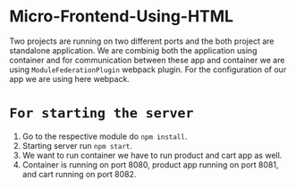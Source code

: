 # Micro-Frontend-Using-HTML
Two projects are running on two different ports and the both project are standalone application.
We are combinig both the application using container and for communication between these app and container we are using `ModuleFederationPlugin` webpack plugin.
For the configuration of our app we are using here webpack.
# `For starting the server`
1. Go to the respective module do `npm install`.
2. Starting server run `npm start`.
3. We want to run container we have to run product and cart app as well.
4. Container is running on port 8080, product app running on port 8081, and cart running on port 8082.
